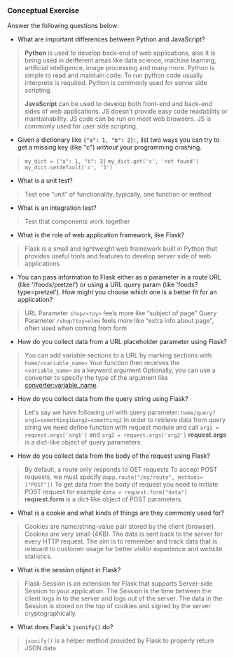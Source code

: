 ### Conceptual Exercise

Answer the following questions below:

- What are important differences between Python and JavaScript?
> **Python** is used to develop back-end of web applications, also it is being used in deifferent areas like data science, machine learning, artificial intelligence, image processing and many more. Python is simple to read and maintain code. To run python code usually interprete is required. Python is commonly used for server side scripting.
>
> **JavaScript** can be used to develop both front-end and back-end sides of web applications. JS doesn't provide easy code readability or maintainability. JS code can be run on most web browsers. JS is commonly used for user side scripting.

- Given a dictionary like ``{"a": 1, "b": 2}``: , list two ways you
  can try to get a missing key (like "c") *without* your programming
  crashing.

> `my_dict = {"a": 1, "b": 2}`
> `my_dict.get('c', 'not found')`
> `my_dict.setdefault('c', '3')`

- What is a unit test?

> Test one “unit” of functionality, typically, one function or method

- What is an integration test?

> Test that components work together

- What is the role of web application framework, like Flask?

> Flask is a small and lightweight web framework built in Python that provides useful tools and features to develop server side of web applications

- You can pass information to Flask either as a parameter in a route URL
  (like '/foods/pretzel') or using a URL query param (like
  'foods?type=pretzel'). How might you choose which one is a better fit
  for an application?

> URL Parameter `shop/<toy>` feels more like “subject of page”
> Query Parameter `/shop?toy=elmo` feels more like “extra info about page”, often used when coming from form

- How do you collect data from a URL placeholder parameter using Flask?

> You can add variable sections to a URL by marking sections with `home/<variable_name>`
> Your function then receives the `<variable_name>` as a keyword argument
> Optionally, you can use a converter to specify the type of the argument like <converter:variable_name>.

- How do you collect data from the query string using Flask?

> Let's say we have following url with query parameter: `home/query?arg1=something1&arg2=something2`
> In order to retrieve data from query string we need define function with request module and call `arg1 = request.args['arg1']` and `arg2 = request.args['arg2']`
> **request.args** is a dict-like object of query parameters.

- How do you collect data from the body of the request using Flask?

> By default, a route only responds to GET requests
> To accept POST requests, we must specify `@app.route("/my/route", methods=["POST"])`
> To get data from the body of request you need to initiate POST request for example `data = request.form["data"]`
> **request.form** is a dict-like object of POST parameters.

- What is a cookie and what kinds of things are they commonly used for?

> Cookies are name/string-value pair stored by the client (browser). Cookies are very small (4KB). The data is sent back to the server for every HTTP request. The aim is to remember and track data that is relevant to customer usage for better visitor experience and website statistics.

- What is the session object in Flask?

> Flask-Session is an extension for Flask that supports Server-side Session to your application. The Session is the time between the client logs in to the server and logs out of the server. The data in the Session is stored on the top of cookies and signed by the server cryptographically.

- What does Flask's `jsonify()` do?

> `jsonify()` is a helper method provided by Flask to properly return JSON data